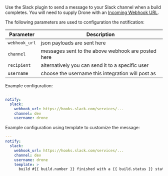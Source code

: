 
Use the Slack plugin to send a message to your Slack channel when a build completes. You will need to supply Drone with an [Incoming Webhook URL](https://my.slack.com/services/new/incoming-webhook).

The following parameters are used to configuration the notification:

Parameter     | Description
--------------|----------------------------
`webhook_url` | json payloads are sent here
`channel`     | messages sent to the above webhook are posted here
`recipient`   | alternatively you can send it to a specific user
`username`    | choose the username this integration will post as

Example configuration:

```yaml
---
notify:
  slack:
    webhook_url: https://hooks.slack.com/services/...
    channel: dev
    username: drone
```

Example configuration using template to customize the message:

```yaml
---
notify:
  slack:
    webhook_url: https://hooks.slack.com/services/...
    channel: dev
    username: drone
    template: >
      build #{{ build.number }} finished with a {{ build.status }} status
```
